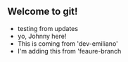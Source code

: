 ## Welcome to git!

- testing from updates
- yo, Johnny here!
- This is coming from 'dev-emiliano'
- I'm adding this from 'feaure-branch